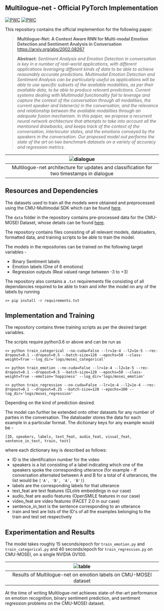 ## Multilogue-net - Official PyTorch Implementation  
[![PWC](https://img.shields.io/endpoint.svg?url=https://paperswithcode.com/badge/multilogue-net-a-context-aware-rnn-for-multi/multimodal-sentiment-analysis-on-cmu-mosei)](https://paperswithcode.com/sota/multimodal-sentiment-analysis-on-cmu-mosei?p=multilogue-net-a-context-aware-rnn-for-multi) [![PWC](https://img.shields.io/endpoint.svg?url=https://paperswithcode.com/badge/multilogue-net-a-context-aware-rnn-for-multi/multimodal-sentiment-analysis-on-mosi)](https://paperswithcode.com/sota/multimodal-sentiment-analysis-on-mosi?p=multilogue-net-a-context-aware-rnn-for-multi) 

This repository contains the official implemention for the following paper:
> **Multilogue-Net: A Context Aware RNN for Multi-modal Emotion Detection and Sentiment Analysis in Conversation**<br>
> https://arxiv.org/abs/2002.08267
>
> **Abstract:** *Sentiment Analysis and Emotion Detection in conversation is key in a number of real-world applications, with different applications leveraging different kinds of data to be able to achieve reasonably accurate predictions. Multimodal Emotion Detection and Sentiment Analysis can be particularly useful as applications will be able to use specific subsets of the available modalities, as per their available data, to be able to produce relevant predictions. Current systems dealing with Multimodal functionality fail to leverage and capture the context of the conversation through all modalities, the current speaker and listener(s) in the conversation, and the relevance and relationship between the available modalities through an adequate fusion mechanism. In this paper, we propose a recurrent neural network architecture that attempts to take into account all the mentioned drawbacks, and keeps track of the context of the conversation, interlocutor states, and the emotions conveyed by the speakers in the conversation. Our proposed model out performs the state of the art on two benchmark datasets on a variety of accuracy and regression metrics.*  
  
| ![dialogue](https://github.com/amanshenoy/multilogue-net/blob/master/diagrams/dialogue.jpg) |
|:-------------------------------------------------------------------------------------------:|
| Multilogue-net architecture for updates and classification for two timestamps in dialogue |

## Resources and Dependencies

The datasets used to train all the models were obtained and preprocessed using the CMU-Multimodal SDK which can be found [here](https://github.com/A2Zadeh/CMU-MultimodalSDK).  

The `data` folder in the repository contains pre-processed data for the CMU-MOSEI Dataset, whose details can be found [here](https://www.aclweb.org/anthology/P18-1208/).

The repository contains files consisting of all relevant models, dataloaders, formatted data, and training scripts to be able to train the model.  

The models in the repositories can be trained on the following target variables -  

* Binary Sentiment labels  
* Emotion labels (One of 6 emotions)
* Regression outputs (Real valued range between -3 to +3)  
  
The repository also contains a `.txt` requirements file consisting of all dependancies required to be able to train and infer the model on any of the labels by running

    >> pip install -r requirements.txt

## Implementation and Training

The repository contains three training scripts as per the desired target variables.  

The scripts require python3.6 or above and can be run as

    >> python train_categorical --no-cuda=False --lr=1e-4 --l2=1e-5 --rec-dropout=0.1 --dropout=0.5 --batch-size=128 --epochs=50 --class-weight=True --log_dir='logs/mosei_categorical'
  
    >> python train_emotion --no-cuda=False --lr=1e-4 --l2=1e-5 --rec-dropout=0.1 --dropout=0.5 --batch-size=128 --epochs=50 --class-weight=True --emotion='happiness' --log_dir='logs/mosei_emotion'
  
    >> python train_regression --no-cuda=False --lr=1e-4 --l2=1e-4 --rec-dropout=0.1 --dropout=0.25 --batch-size=128 --epochs=100 --log_dir='logs/mosei_regression'
    
Depending on the kind of prediction desired.

The model can further be extended onto other datasets for any number of parties in the conversation. The dataloader stores the data for each example in a particular format. The dictionary keys for any example would be -    

    [ID, speakers, labels, text_feat, audio_feat, visual_feat, sentence_in_text, train, test]
    
where each dictionary key is described as follows:    
- ID is the identification number for the video
- speakers is a list consisting of a label indicating which one of the speakers spoke the corresponding utterance (for example - If conversation alternated between A and B for a total of 4 utterances, the list would be `['A', 'B', 'A', 'B']`)
- labels are the corresponding labels for that utterance
- text_feat are text features (GLoVe embeddings in our case)
- audio_feat are audio features (OpenSMILE features in our case)
- video_feat are video features (FACET 2.0 in our case)
- sentence_in_text is the sentence corresponding to an utterance
- train and test are lists of the ID's of all the examples belonging to the train and test set respectively

## Experimentation and Results 

The model takes roughly 15 seconds/epoch for `train_emotion.py` and `train_categorical.py` and 40 seconds/epoch for `train_regression.py` on CMU-MOSEI, on a single NVIDIA GV100.
  
| ![table](https://github.com/amanshenoy/multilogue-net/blob/master/diagrams/emotion-results.jpg) |
|:-----------------------------------------------------------------------------------------------:|
| Results of Multilogue-net on emotion labels on CMU-MOSEI dataset |
    
At the time of writing Multilogue-net achieves state-of-the-art performance on emotion recognition, binary sentiment prediction, and sentiment regression problems on the CMU-MOSEI dataset.
